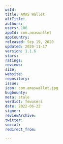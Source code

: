 ```yaml
---
wsId: 
title: AMAS Wallet
altTitle: 
authors: 
users: 100
appId: com.amaswallet
appCountry: 
released: Sep 19, 2020
updated: 2020-11-17
version: 1.1.6
stars: 
ratings: 
reviews: 
size: 
website: 
repository: 
issue: 
icon: com.amaswallet.jpg
bugbounty: 
meta: stale
verdict: fewusers
date: 2022-06-22
signer: 
reviewArchive: 
twitter: 
social: 
redirect_from: 

---
```


